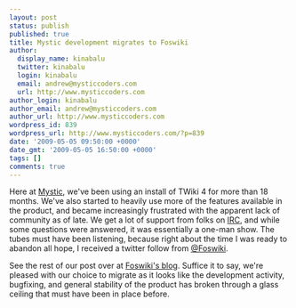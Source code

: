 ```yaml
---
layout: post
status: publish
published: true
title: Mystic development migrates to Foswiki
author:
  display_name: kinabalu
  twitter: kinabalu
  login: kinabalu
  email: andrew@mysticcoders.com
  url: http://www.mysticcoders.com
author_login: kinabalu
author_email: andrew@mysticcoders.com
author_url: http://www.mysticcoders.com
wordpress_id: 839
wordpress_url: http://www.mysticcoders.com/?p=839
date: '2009-05-05 09:50:00 +0000'
date_gmt: '2009-05-05 16:50:00 +0000'
tags: []
comments: true
---
```

Here at <a href="http://www.mysticcoders.com" target="_blank">Mystic</a>, we've been using an install of TWiki 4 for more than 18 months.  We've also started to heavily use more of the features available in the product, and became increasingly frustrated with the apparent lack of community as of late.  We get a lot of support from folks on <a href="http://en.wikipedia.org/wiki/Internet_Relay_Chat" target="_blank">IRC</a>, and while some questions were answered, it was essentially a one-man show.  The tubes must have been listening, because right about the time I was ready to abandon all hope, I received a twitter follow from <a href="http://twitter.com/Foswiki" target="_blank">@Foswiki</a>.
<a id="more"></a><a id="more-839"></a>

See the rest of our post over at <a href="http://blog.foswiki.org/2009/05/mystic-development-migrates-to-foswiki/" target="_blank">Foswiki's blog</a>.  Suffice it to say, we're pleased with our choice to migrate as it looks like the development activity, bugfixing, and general stability of the product has broken through a glass ceiling that must have been in place before.

